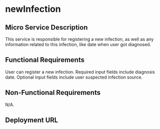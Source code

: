 # newInfection

## Micro Service Description
This service is responsible for registering a new infection, as well as any information related to this infection, like date when user got diagnosed.

## Functional Requirements
User can register a new infection.
Required input fields include diagnosis date.
Optional input fields include user suspected infection source.

## Non-Functional Requirements
N/A.

## Deployment URL

